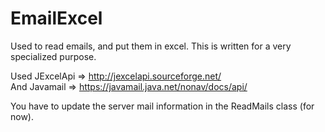 # EmailExcel
Used to read emails, and put them in excel. This is written for a very specialized purpose.

Used JExcelApi => http://jexcelapi.sourceforge.net/ <br/>
And Javamail => https://javamail.java.net/nonav/docs/api/  

You have to update the server mail information in the ReadMails class (for now).
